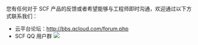 您有任何对于 SCF 产品的反馈或者希望能够与工程师即时沟通，欢迎通过以下方式联系我们：

- 云平台论坛：http://bbs.qcloud.com/forum.php
- SCF QQ 用户群
![](http://imgcache.tce.fsphere.cn/static/mc.qcloudimg.com/static/img/76af3658e287914466c90b6281928a30/image.png)